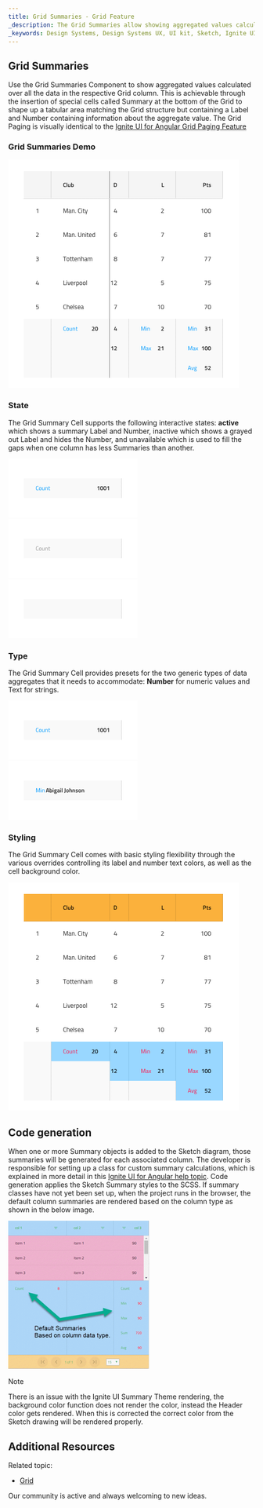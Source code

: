 ```yaml
---
title: Grid Summaries - Grid Feature
_description: The Grid Summaries allow showing aggregated values calculated over all the data in the respective Grid column. 
_keywords: Design Systems, Design Systems UX, UI kit, Sketch, Ignite UI for Angular, Sketch to Angular, Sketch to Angular, Angular, Angular Design System, Export code from Sketch, Design Kits for Angular, Sketch HTML, Sketch to HTML, Sketch UI kits
---
```


## Grid Summaries

Use the Grid Summaries Component to show aggregated values calculated over all the data in the respective Grid column. This is achievable through the insertion of special cells called Summary at the bottom of the Grid to shape up a tabular area matching the Grid structure but containing a Label and Number containing information about the aggregate value. The Grid Paging is visually identical to the [Ignite UI for Angular Grid Paging Feature](https://www.infragistics.com/products/ignite-ui-angular/angular/components/grid_paging.html)

### Grid Summaries Demo

<img src="../images/grid_summaries_demo.png" srcset="../images/grid_summaries_demo@2x.png 2x" />

### State

The Grid Summary Cell supports the following interactive states: **active** which shows a summary Label and Number, inactive which shows a grayed out Label and hides the Number, and unavailable
which is used to fill the gaps when one column has less Summaries than another.

<img src="../images/grid_cell_summary_active.png" srcset="../images/grid_cell_summary_active@2x.png 2x" />
<img src="../images/grid_cell_summary_inactive.png" srcset="../images/grid_cell_summary_inactive@2x.png 2x" />
<img src="../images/grid_cell_summary_unavailable.png" srcset="../images/grid_cell_summary_unavailable@2x.png 2x" />

### Type

The Grid Summary Cell provides presets for the two generic types of data aggregates that it needs to accommodate: **Number** for numeric values and Text for strings.

<img src="../images/grid_cell_summary_number.png" srcset="../images/grid_cell_summary_number@2x.png 2x" />
<img src="../images/grid_cell_summary_text.png" srcset="../images/grid_cell_summary_text@2x.png 2x" />

### Styling

The Grid Summary Cell comes with basic styling flexibility through the various overrides controlling its label and number text colors, as well as the cell background color.

<img src="../images/grid_summaries_styling.png" srcset="../images/grid_summaries_styling@2x.png 2x" />

## Code generation

When one or more Summary objects is added to the Sketch diagram, those summaries will be generated for each associated column. The developer is responsible for setting up a class for custom summary calculations, which is explained in more detail in this [Ignite UI for Angular help topic](https://www.infragistics.com/products/ignite-ui-angular/angular/components/grid_summaries.html). Code generation applies the Sketch Summary styles to the SCSS. If summary classes have not yet been set up, when the project runs in the browser, the default column summaries are rendered based on the column type as shown in the below image.

<img src="../images/grid_summaries_codegen.png" />

> [!Note]
> There is an issue with the Ignite UI Summary Theme rendering, the background color function does not render the color, instead the Header color gets rendered. When this is corrected the correct color from the Sketch drawing will be rendered properly.

## Additional Resources

Related topic:

- [Grid](grid.md)
  <div class="divider--half"></div>

Our community is active and always welcoming to new ideas.


